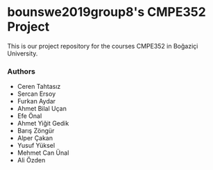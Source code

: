 # bounswe2019group8's CMPE352 Project

This is our project repository for the courses CMPE352 in Boğaziçi University. 

### Authors

* Ceren Tahtasız
* Sercan Ersoy
* Furkan Aydar
* Ahmet Bilal Uçan
* Efe Önal
* Ahmet Yiğit Gedik
* Barış Zöngür
* Alper Çakan
* Yusuf Yüksel
* Mehmet Can Ünal
* Ali Özden
